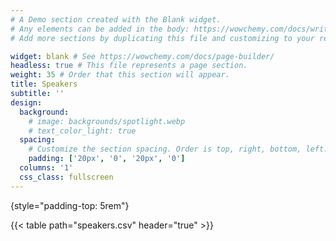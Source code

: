 ```yaml
---
# A Demo section created with the Blank widget.
# Any elements can be added in the body: https://wowchemy.com/docs/writing-markdown-latex/
# Add more sections by duplicating this file and customizing to your requirements.

widget: blank # See https://wowchemy.com/docs/page-builder/
headless: true # This file represents a page section.
weight: 35 # Order that this section will appear.
title: Speakers
subtitle: ''
design:
  background:
    # image: backgrounds/spotlight.webp
    # text_color_light: true
  spacing:
    # Customize the section spacing. Order is top, right, bottom, left.
    padding: ['20px', '0', '20px', '0']
  columns: '1'
  css_class: fullscreen
---
```


<!-- DAY 1 -->
{style="padding-top: 5rem"}

{{< table path="speakers.csv" header="true" >}}
